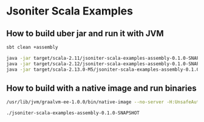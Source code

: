 # Jsoniter Scala Examples

## How to build uber jar and run it with JVM

```sh
sbt clean +assembly

java -jar target/scala-2.11/jsoniter-scala-examples-assembly-0.1.0-SNAPSHOT.jar
java -jar target/scala-2.12/jsoniter-scala-examples-assembly-0.1.0-SNAPSHOT.jar
java -jar target/scala-2.13.0-M5/jsoniter-scala-examples-assembly-0.1.0-SNAPSHOT.jar
```

## How to build with a native image and run binaries

```sh
/usr/lib/jvm/graalvm-ee-1.0.0/bin/native-image --no-server -H:UnsafeAutomaticSubstitutionsLogLevel=3 -jar target/scala-2.12/jsoniter-scala-examples-assembly-0.1.0-SNAPSHOT.jar

./jsoniter-scala-examples-assembly-0.1.0-SNAPSHOT
```